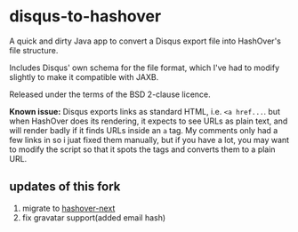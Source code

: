 # disqus-to-hashover
A quick and dirty Java app to convert a Disqus export file into HashOver's file structure.

Includes Disqus' own schema for the file format, which I've had to modify slightly to make it compatible with JAXB.

Released under the terms of the BSD 2-clause licence.

**Known issue:** Disqus exports links as standard HTML, i.e. `<a href...`. but when HashOver does its rendering, it expects to see URLs as plain text, and will render badly if it finds URLs inside an `a` tag. My comments only had a few links in so i juat fixed them manually, but if you have a lot, you may want to modify the script so that it spots the tags and converts them to a plain URL.

## updates of this fork

  1. migrate to [hashover-next](https://github.com/jacobwb/hashover-next)
  2. fix gravatar support(added email hash)
